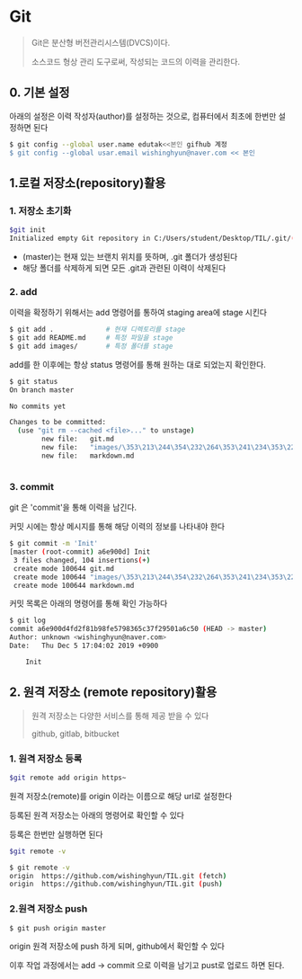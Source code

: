 # Git

> Git은 분산형 버전관리시스템(DVCS)이다.
>
> 소스코드 형상 관리 도구로써, 작성되는 코드의 이력을 관리한다.

## 0. 기본 설정

아래의 설정은 이력 작성자(author)를 설정하는 것으로, 컴퓨터에서 최초에 한번만 설정하면 된다

``` bash
$ git config --global user.name edutak<<본인 gifhub 계정
$ git config --global usar.email wishinghyun@naver.com << 본인 
```



## 1.로컬 저장소(repository)활용

### 1. 저장소 초기화

```bash
$git init
Initialized empty Git repository in C:/Users/student/Desktop/TIL/.git/(master) $
```

* (master)는 현재 있는 브랜치 위치를 뜻하며, .git 폴더가 생성된다
* 해당 폴더를 삭제하게 되면 모든 .git과 관련된 이력이 삭제된다

### 2. add

이력을 확정하기 위해서는 add 명령어를 통하여 staging area에 stage 시킨다

``` bash
$ git add .             # 현재 디렉토리를 stage
$ git add README.md     # 특정 파일을 stage
$ git add images/       # 특정 폴더를 stage
```

add를 한 이후에는 항상 status 명령어를 통해 원하는 대로 되었는지 확인한다.

```bash
$ git status
On branch master

No commits yet

Changes to be committed:
  (use "git rm --cached <file>..." to unstage)
        new file:   git.md
        new file:   "images/\353\213\244\354\232\264\353\241\234\353\223\234.jpg"
        new file:   markdown.md



```

### 3. commit

git 은 'commit'을 통해 이력을 남긴다. 

커밋 시에는 항상 메시지를 통해 해당 이력의 정보를 나타내야 한다

```bash
$ git commit -m 'Init'
[master (root-commit) a6e900d] Init
 3 files changed, 104 insertions(+)
 create mode 100644 git.md
 create mode 100644 "images/\353\213\244\354\232\264\353\241\234\353\223\234.jpg"
 create mode 100644 markdown.md

```

커밋 목록은 아래의 명령어를 통해 확인 가능하다

```bash
$ git log
commit a6e900d4fd2f81b98fe5798365c37f29501a6c50 (HEAD -> master)
Author: unknown <wishinghyun@naver.com>
Date:   Thu Dec 5 17:04:02 2019 +0900

    Init

```

## 2. 원격 저장소 (remote repository)활용

> 원격 저장소는 다양한 서비스를 통해 제공 받을 수 있다
>
> github, gitlab, bitbucket

### 1. 원격 저장소 등록

```bash
$git remote add origin https~
```

원격 저장소(remote)를 origin 이라는 이름으로 해당 url로 설정한다

등록된 원격 저장소는 아래의 명령어로 확인할 수 있다

등록은 한번만 실행하면 된다

```bash
$git remote -v
```

```bash
$ git remote -v
origin  https://github.com/wishinghyun/TIL.git (fetch)
origin  https://github.com/wishinghyun/TIL.git (push)

```

### 2.원격 저장소 push

```bash
$ git push origin master
```

origin 원격 저장소에 push 하게 되며, github에서 확인할 수 있다

이후 작업 과정에서는 add -> commit 으로 이력을 남기고 pust로 업로드 하면 된다.









